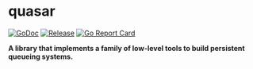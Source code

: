 # quasar

[![GoDoc](https://godoc.org/github.com/256dpi/quasar?status.svg)](http://godoc.org/github.com/256dpi/quasar)
[![Release](https://img.shields.io/github/release/256dpi/quasar.svg)](https://github.com/256dpi/quasar/releases)
[![Go Report Card](https://goreportcard.com/badge/github.com/256dpi/quasar)](https://goreportcard.com/report/github.com/256dpi/quasar)

**A library that implements a family of low-level tools to build persistent queueing systems.**
